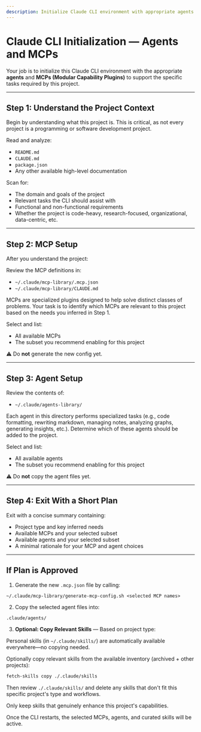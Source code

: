 ```yaml
---
description: Initialize Claude CLI environment with appropriate agents and MCPs for project
---
```


# Claude CLI Initialization — Agents and MCPs

Your job is to initialize this Claude CLI environment with the appropriate **agents** and **MCPs (Modular Capability Plugins)** to support the specific tasks required by this project.

---

## Step 1: Understand the Project Context

Begin by understanding what this project is. This is critical, as not every project is a programming or software development project.

Read and analyze:

- `README.md`
- `CLAUDE.md`
- `package.json`
- Any other available high-level documentation

Scan for:

- The domain and goals of the project  
- Relevant tasks the CLI should assist with  
- Functional and non-functional requirements  
- Whether the project is code-heavy, research-focused, organizational, data-centric, etc.

---

## Step 2: MCP Setup

After you understand the project:

Review the MCP definitions in:

- `~/.claude/mcp-library/.mcp.json`  
- `~/.claude/mcp-library/CLAUDE.md`

MCPs are specialized plugins designed to help solve distinct classes of problems. Your task is to identify which MCPs are relevant to this project based on the needs you inferred in Step 1.

Select and list:

- All available MCPs  
- The subset you recommend enabling for this project

⚠️ Do **not** generate the new config yet.

---

## Step 3: Agent Setup

Review the contents of:

- `~/.claude/agents-library/`

Each agent in this directory performs specialized tasks (e.g., code formatting, rewriting markdown, managing notes, analyzing graphs, generating insights, etc.). Determine which of these agents should be added to the project.

Select and list:

- All available agents  
- The subset you recommend enabling for this project

⚠️ Do **not** copy the agent files yet.

---

## Step 4: Exit With a Short Plan

Exit with a concise summary containing:

- Project type and key inferred needs  
- Available MCPs and your selected subset  
- Available agents and your selected subset  
- A minimal rationale for your MCP and agent choices

---

## If Plan is Approved

1. Generate the new `.mcp.json` file by calling:

`~/.claude/mcp-library/generate-mcp-config.sh <selected MCP names>`

2. Copy the selected agent files into:

`.claude/agents/`

3. **Optional: Copy Relevant Skills** — Based on project type:

Personal skills (in `~/.claude/skills/`) are automatically available everywhere—no copying needed.

Optionally copy relevant skills from the available inventory (archived + other projects):

```bash
fetch-skills copy ./.claude/skills
```

Then review `./.claude/skills/` and delete any skills that don't fit this specific project's type and workflows.

Only keep skills that genuinely enhance this project's capabilities.

Once the CLI restarts, the selected MCPs, agents, and curated skills will be active.
